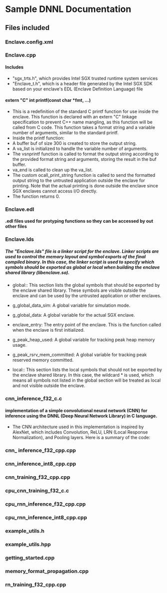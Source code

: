 
# Sample DNNL Documentation

## Files included

### Enclave.config.xml

### Enclave.cpp
#### Includes
- "sgx_trts.h", which provides Intel SGX trusted runtime system services
- "Enclave_t.h", which is a header file generated by the Intel SGX SDK based on your enclave's EDL (Enclave Definition Language) file
#### extern "C" int printf(const char *fmt, ...)
- This is a redefinition of the standard C printf function for use inside the enclave. This function is declared with an extern "C" linkage specification to prevent C++ name mangling, as this function will be called from C code. This function takes a format string and a variable number of arguments, similar to the standard printf.
- Inside the printf function:
- A buffer buf of size 300 is created to store the output string.
- A va_list is initialized to handle the variable number of arguments.
- The vsnprintf function is called to format the output string according to the provided format string and arguments, storing the result in the buf buffer.
- va_end is called to clean up the va_list.
- The custom ocall_print_string function is called to send the formatted output string to the untrusted application outside the enclave for printing. Note that the actual printing is done outside the enclave since SGX enclaves cannot access I/O directly.
- The function returns 0.


### Enclave.edl
#### .edl files used for protyping functions so they can be accessed by out other files

### Enclave.lds
##### The "Enclave.lds" file is a linker script for the enclave. Linker scripts are used to control the memory layout and symbol exports of the final compiled binary. In this case, the linker script is used to specify which symbols should be exported as global or local when building the enclave shared library (libenclave.so).
- global:: This section lists the global symbols that should be exported by the enclave shared library. These symbols are visible outside the enclave and can be used by the untrusted application or other enclaves.

- g_global_data_sim: A global variable for simulation mode.
- g_global_data: A global variable for the actual SGX enclave.
- enclave_entry: The entry point of the enclave. This is the function called when the enclave is first initialized.
- g_peak_heap_used: A global variable for tracking peak heap memory usage.
- g_peak_rsrv_mem_committed: A global variable for tracking peak reserved memory committed.
- local:: This section lists the local symbols that should not be exported by the enclave shared library. In this case, the wildcard * is used, which means all symbols not listed in the global section will be treated as local and not visible outside the enclave.

### cnn_inference_f32_c.c
#### implementation of a simple convolutional neural network (CNN) for inference using the DNNL (Deep Neural Network Library) in C language.
- The CNN architecture used in this implementation is inspired by AlexNet, which includes Convolution, ReLU, LRN (Local Response Normalization), and Pooling layers. Here is a summary of the code:

### cnn_ inference_f32_cpp.cpp

### cnn_inference_int8_cpp.cpp

### cnn_training_f32_cpp.cpp

### cpu_cnn_training_f32_c.c

### cpu_rnn_inference_f32_cpp.cpp

### cpu_rnn_inference_int8_cpp.cpp

### example_utils.h

### example_utils.hpp

### getting_started.cpp

### memory_format_propagation.cpp

### rn_training_f32_cpp.cpp
